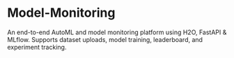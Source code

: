 # Model-Monitoring
An end-to-end AutoML and model monitoring platform using H2O, FastAPI &amp; MLflow. Supports dataset uploads, model training, leaderboard, and experiment tracking.
